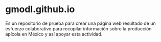 # gmodl.github.io
Es un repositorio de prueba para crear una página web resultado de un esfuerzo colaborativo para recopilar información sobre la producción apícola en México y así apoyar esta actividad.
